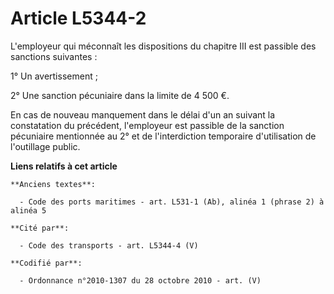 # Article L5344-2

L'employeur qui méconnaît les dispositions du chapitre III est passible des sanctions suivantes :

1° Un avertissement ;

2° Une sanction pécuniaire dans la limite de 4 500 €.

En cas de nouveau manquement dans le délai d'un an suivant la constatation du précédent, l'employeur est passible de la
sanction pécuniaire mentionnée au 2° et de l'interdiction temporaire d'utilisation de l'outillage public.

**Liens relatifs à cet article**

	**Anciens textes**:

	  - Code des ports maritimes - art. L531-1 (Ab), alinéa 1 (phrase 2) à alinéa 5

	**Cité par**:

	  - Code des transports - art. L5344-4 (V)

	**Codifié par**:

	  - Ordonnance n°2010-1307 du 28 octobre 2010 - art. (V)
